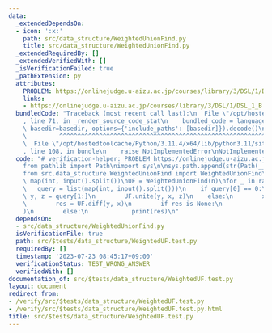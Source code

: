 ```yaml
---
data:
  _extendedDependsOn:
  - icon: ':x:'
    path: src/data_structure/WeightedUnionFind.py
    title: src/data_structure/WeightedUnionFind.py
  _extendedRequiredBy: []
  _extendedVerifiedWith: []
  _isVerificationFailed: true
  _pathExtension: py
  attributes:
    PROBLEM: https://onlinejudge.u-aizu.ac.jp/courses/library/3/DSL/1/DSL_1_B
    links:
    - https://onlinejudge.u-aizu.ac.jp/courses/library/3/DSL/1/DSL_1_B
  bundledCode: "Traceback (most recent call last):\n  File \"/opt/hostedtoolcache/Python/3.11.4/x64/lib/python3.11/site-packages/onlinejudge_verify/documentation/build.py\"\
    , line 71, in _render_source_code_stat\n    bundled_code = language.bundle(stat.path,\
    \ basedir=basedir, options={'include_paths': [basedir]}).decode()\n          \
    \         ^^^^^^^^^^^^^^^^^^^^^^^^^^^^^^^^^^^^^^^^^^^^^^^^^^^^^^^^^^^^^^^^^^^^^^^^^^^^^^^^^\n\
    \  File \"/opt/hostedtoolcache/Python/3.11.4/x64/lib/python3.11/site-packages/onlinejudge_verify/languages/python.py\"\
    , line 108, in bundle\n    raise NotImplementedError\nNotImplementedError\n"
  code: "# verification-helper: PROBLEM https://onlinejudge.u-aizu.ac.jp/courses/library/3/DSL/1/DSL_1_B\n\
    from pathlib import Path\nimport sys\n\nsys.path.append(str(Path(__file__).resolve().parent.parent.parent.parent))\n\
    from src.data_structure.WeightedUnionFind import WeightedUnionFind\n\n\nn, Q =\
    \ map(int, input().split())\nUF = WeightedUnionFind(n)\nfor _ in range(Q):\n \
    \   query = list(map(int, input().split()))\n    if query[0] == 0:\n        x,\
    \ y, z = query[1:]\n        UF.unite(y, x, z)\n    else:\n        x, y = query[1:]\n\
    \        res = UF.diff(y, x)\n        if res is None:\n            print(\"?\"\
    )\n        else:\n            print(res)\n"
  dependsOn:
  - src/data_structure/WeightedUnionFind.py
  isVerificationFile: true
  path: src/$tests/data_structure/WeightedUF.test.py
  requiredBy: []
  timestamp: '2023-07-23 08:45:17+09:00'
  verificationStatus: TEST_WRONG_ANSWER
  verifiedWith: []
documentation_of: src/$tests/data_structure/WeightedUF.test.py
layout: document
redirect_from:
- /verify/src/$tests/data_structure/WeightedUF.test.py
- /verify/src/$tests/data_structure/WeightedUF.test.py.html
title: src/$tests/data_structure/WeightedUF.test.py
---
```

